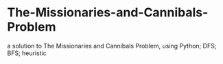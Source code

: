 # The-Missionaries-and-Cannibals-Problem
a solution to The Missionaries and Cannibals Problem, using Python; DFS; BFS; heuristic
